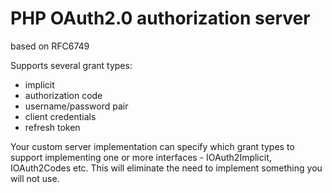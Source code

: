 # PHP OAuth2.0 authorization server
based on RFC6749

Supports several grant types:
 - implicit
 - authorization code
 - username/password pair
 - client credentials
 - refresh token

Your custom server implementation can specify which grant types to support
implementing one or more interfaces - IOAuth2Implicit, IOAuth2Codes etc.
This will eliminate the need to implement something you will not use.

